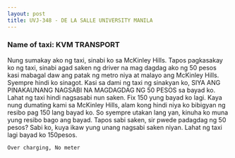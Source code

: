 ```yaml
---
layout: post
title: UVJ-348 - DE LA SALLE UNIVERSITY MANILA
---
```


### Name of taxi: KVM TRANSPORT

Nung sumakay ako ng taxi, sinabi ko sa McKinley Hills. Tapos pagkasakay ko ng taxi, sinabi agad saken ng driver na mag dagdag ako ng 50 pesos kasi mabagal daw ang patak ng metro niya at malayo ang McKinley Hills. Syempre hindi ko sinagot. Kasi sa dami ng taxi ng sinakyan ko, SIYA ANG PINAKAUNANG NAGSABI NA MAGDAGDAG NG 50 PESOS sa bayad ko. Lahat ng taxi hindi nagsasabi nun saken. Fix 150 yung bayad ko lagi. Kaya nung dumating kami sa McKinley Hills, alam kong hindi niya ko bibigyan ng resibo pag 150 lang bayad ko. So syempre utakan lang yan, kinuha ko muna yung resibo bago ang bayad. Tapos sabi saken, sir pwede padagdag ng 50 pesos? Sabi ko, kuya ikaw yung unang nagsabi saken niyan. Lahat ng taxi lagi bayad ko 150pesos.

```Over charging, No meter```
